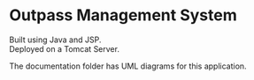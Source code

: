 # Outpass Management System 

Built using Java and JSP.<br>
Deployed on a Tomcat Server.


The documentation folder has UML diagrams for this application.

